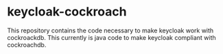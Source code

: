 # keycloak-cockroach

This repository contains the code necessary to make keycloak work with cockroackdb. This currently is java code to make keycloak compliant with cockroachdb.